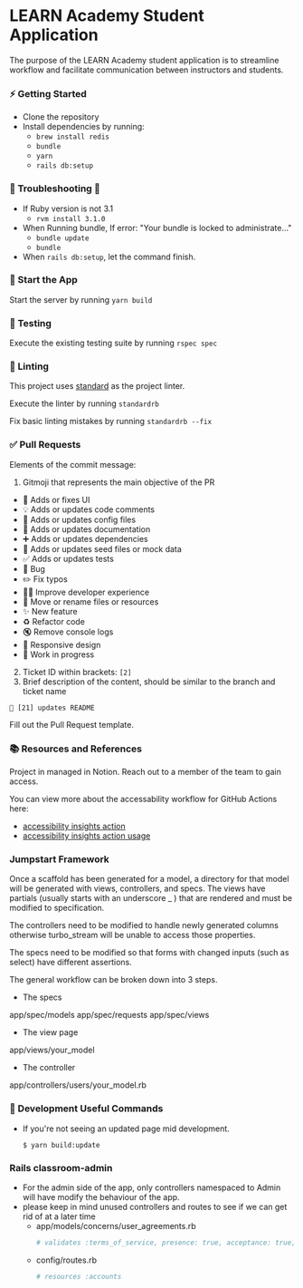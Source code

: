 # LEARN Academy Student Application

The purpose of the LEARN Academy student application is to streamline workflow and facilitate communication between instructors and students.

### ⚡️ Getting Started

- Clone the repository
- Install dependencies by running:
  - `brew install redis`
  - `bundle`
  - `yarn`
  - `rails db:setup`

### 🚧 Troubleshooting 🚜

- If Ruby version is not 3.1
  - `rvm install 3.1.0`
- When Running bundle, If error: "Your bundle is locked to administrate..."
  - `bundle update`
  - `bundle`
- When `rails db:setup`, let the command finish.

### 🏁 Start the App

Start the server by running `yarn build`

### 🚗 Testing

Execute the existing testing suite by running `rspec spec`

### 🛁 Linting

This project uses [standard](https://github.com/testdouble/standard) as the project linter.

Execute the linter by running `standardrb`

Fix basic linting mistakes by running `standardrb --fix`

### ✅ Pull Requests

Elements of the commit message:

1. Gitmoji that represents the main objective of the PR

- :lipstick: Adds or fixes UI
- :bulb: Adds or updates code comments
- :wrench: Adds or updates config files
- :memo: Adds or updates documentation
- :heavy_plus_sign: Adds or updates dependencies
- :seedling: Adds or updates seed files or mock data
- :white_check_mark: Adds or updates tests
- :bug: Bug
- :pencil2: Fix typos
- :technologist: Improve developer experience
- :truck: Move or rename files or resources
- :sparkles: New feature
- :recycle: Refactor code
- :mute: Remove console logs
- :iphone: Responsive design
- :construction: Work in progress

2. Ticket ID within brackets: `[2]`
3. Brief description of the content, should be similar to the branch and ticket name

```
📝 [21] updates README
```

Fill out the Pull Request template.

### 📚 Resources and References

Project in managed in Notion. Reach out to a member of the team to gain access.

You can view more about the accessability workflow for GitHub Actions here:

- [accessibility insights action](https://github.com/microsoft/accessibility-insights-action/blob/main/docs/gh-action-usage.md)
- [accessibility insights action usage](https://github.com/microsoft/accessibility-insights-action/blob/main/docs/gh-action-usage.md)

### Jumpstart Framework

Once a scaffold has been generated for a model, a directory for that model will be generated with views, controllers, and specs. The views have partials (usually starts with an underscore \_ ) that are rendered and must be modified to specification.

The controllers need to be modified to handle newly generated columns otherwise turbo_stream will be unable to access those properties.

The specs need to be modified so that forms with changed inputs (such as select) have different assertions.

The general workflow can be broken down into 3 steps.

- The specs

app/spec/models
app/spec/requests
app/spec/views

- The view page

app/views/your_model

- The controller

app/controllers/users/your_model.rb

### 💫 Development Useful Commands

- If you're not seeing an updated page mid development.

  ```
  $ yarn build:update
  ```

### Rails classroom-admin

- For the admin side of the app, only controllers namespaced to Admin will have modify the behaviour of the app.
- please keep in mind unused controllers and routes to see if we can get rid of at a later time
  - app/models/concerns/user_agreements.rb
    ```ruby
    # validates :terms_of_service, presence: true, acceptance: true, on: [:create, :invitation_accepted]
    ```
  - config/routes.rb
    ```ruby
    # resources :accounts
    ```
